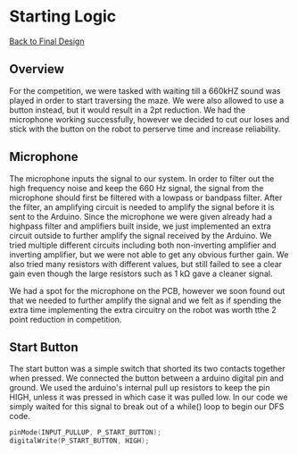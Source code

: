 # Starting Logic

[Back to Final Design](https://nas256.github.io/ece3400_team13/Final_Design/finaldesign_home)

## Overview

For the competition, we were tasked with waiting till a 660kHZ sound was played in order to start traversing the maze. We were also allowed to use a button instead, but it would result in a 2pt reduction. We had the microphone working successfully, however we decided to cut our loses and stick with the button on the robot to perserve time and increase reliability.

## Microphone

The microphone inputs the signal to our system. In order to filter out the high frequency noise and keep the 660 Hz signal, the signal from the microphone should first be filtered with a lowpass or bandpass filter. After the filter, an amplifying circuit is needed to amplify the signal before it is sent to the Arduino. Since the microphone we were given already had a highpass filter and amplifiers built inside, we just implemented an extra circuit outside to further amplify the signal received by the Arduino. We tried multiple different circuits including both non-inverting amplifier and inverting amplifier, but we were not able to get any obvious further gain. We also tried many resistors with different values, but still failed to see a clear gain even though the large resistors such as 1 kΩ gave a cleaner signal. 

We had a spot for the microphone on the PCB, however we soon found out that we needed to further amplify the signal and we felt as if spending the extra time implementing the extra circuitry on the robot was worth tthe 2 point reduction in competition.


## Start Button

The start button was a simple switch that shorted its two contacts together when pressed. We connected the button between a arduino digital pin and ground. We used the arduino's internal pull up resistors to keep the pin HIGH, unless it was pressed in which case it was pulled low. In our code we simply waited for this signal to break out of a while() loop to begin our DFS code.

```cpp
pinMode(INPUT_PULLUP, P_START_BUTTON);
digitalWrite(P_START_BUTTON, HIGH);
````



